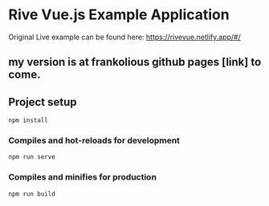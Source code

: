 # Rive Vue.js Example Application

Original Live example can be found here: https://rivevue.netlify.app/#/
## my version is at frankolious github pages [link] to come.




## Project setup
```
npm install
```

### Compiles and hot-reloads for development
```
npm run serve
```

### Compiles and minifies for production
```
npm run build
```